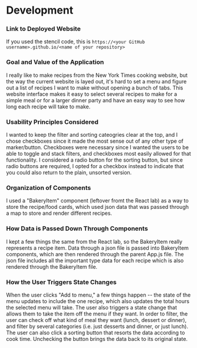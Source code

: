# Development

### Link to Deployed Website

If you used the stencil code, this is `https://<your GitHub username>.github.io/<name of your repository>`

### Goal and Value of the Application

I really like to make recipes from the New York Times cooking website, but the way the current website is layed out, it's hard to set a menu and figure out a list of recipes I want to make without opening a bunch of tabs. This website interface makes it easy to select several recipes to make for a simple meal or for a larger dinner party and have an easy way to see how long each recipe will take to make.

### Usability Principles Considered

I wanted to keep the filter and sorting cateogries clear at the top, and I chose checkboxes since it made the most sense out of any other type of marker/button. Checkboxes were necessary since I wanted the users to be able to toggle and stack filters, and checkboxes most easily allowed for that functionality. I considered a radio button for the sorting button, but since radio buttons are required, I opted for a checkbox instead to indicate that you could also return to the plain, unsorted version.

### Organization of Components

I used a "BakeryItem" component (leftover fromt the React lab) as a way to store the recipe/food cards, which used json data that was passed through a map to store and render different recipes.

### How Data is Passed Down Through Components

I kept a few things the same from the React lab, so the BakeryItem really represents a recipe item. Data through a json file is passed into BakeryItem components, which are then rendered through the parent App.js file. The json file includes all the important type data for each recipe which is also rendered through the BakeryItem file.

### How the User Triggers State Changes

When the user clicks "Add to menu," a few things happen -- the state of the menu updates to include the one recipe, which also updates the total hours the selected menu will take. The user also triggers a state change that allows them to take the item off the menu if they want. In order to filter, the user can check off what kind of meal they want (lunch, dessert or dinner), and filter by several categories (i.e. just desserts and dinner, or just lunch). The user can also click a sorting button that resorts the data according to cook time. Unchecking the button brings the data back to its original state.
